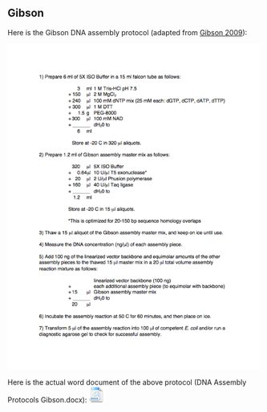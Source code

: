## Gibson

Here is the Gibson DNA assembly protocol (adapted from [Gibson 2009](http://www.nature.com/nmeth/journal/v6/n5/abs/nmeth.1318.html)):

![Gibson](../../images/DNA_Assembly_Protocol1.png)

Here is the actual word document of the above protocol (DNA Assembly Protocols Gibson.docx):
[![](../../images/docIcon.png)](../../documents/DNA_Assembly_Protocol0.docx)